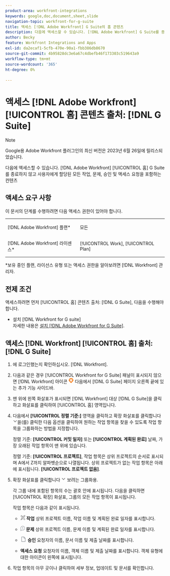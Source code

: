 ```yaml
---
product-area: workfront-integrations
keywords: google,doc,document,sheet,slide
navigation-topic: workfront-for-g-suite
title: 액세스 [!DNL Adobe Workfront] G Suite의 홈 콘텐츠
description: 다음에 액세스할 수 있습니다. [!DNL Adobe Workfront] G Suite를 종료하지 않고 사용자에게 할당된 모든 작업, 문제, 승인 및 액세스 요청을 포함한 홈 콘텐츠
author: Becky
feature: Workfront Integrations and Apps
exl-id: da2ecaf1-5cfb-470e-90a1-fbb386db8670
source-git-commit: 4b95828dc3e6a67c4dbefb46f173303c519643a9
workflow-type: tm+mt
source-wordcount: '365'
ht-degree: 0%

---
```


# 액세스 [!DNL Adobe Workfront] [!UICONTROL 홈] 콘텐츠 출처: [!DNL G Suite]

>[!NOTE]
>
>Google용 Adobe Workfront 플러그인의 최신 버전은 2023년 6월 26일에 릴리스되었습니다.

다음에 액세스할 수 있습니다. [!DNL Adobe Workfront] [!UICONTROL 홈] G Suite를 종료하지 않고 사용자에게 할당된 모든 작업, 문제, 승인 및 액세스 요청을 포함하는 컨텐츠

## 액세스 요구 사항

이 문서의 단계를 수행하려면 다음 액세스 권한이 있어야 합니다.

<table style="table-layout:auto"> 
 <col> 
 <col> 
 <tbody> 
  <tr> 
   <td role="rowheader">[!DNL Adobe Workfront] 플랜*</td> 
   <td> <p>모든</p> </td> 
  </tr> 
  <tr> 
   <td role="rowheader">[!DNL Adobe Workfront] 라이센스*</td> 
   <td> <p>[!UICONTROL Work], [!UICONTROL Plan]</p> </td> 
  </tr> 
 </tbody> 
</table>

&#42;보유 중인 플랜, 라이선스 유형 또는 액세스 권한을 알아보려면 [!DNL Workfront] 관리자.

## 전제 조건

액세스하려면 먼저 [!UICONTROL 홈] 콘텐츠 출처: [!DNL G Suite], 다음을 수행해야 합니다.

* 설치 [!DNL Workfront for G suite]\
   자세한 내용은 [설치 [!DNL Adobe Workfront for G Suite]](../../workfront-integrations-and-apps/workfront-for-g-suite/install-workfront-for-gsuite.md).

## 액세스 [!DNL Workfront] [!UICONTROL 홈] 출처: [!DNL G Suite]

1. 에 로그인했는지 확인하십시오. [!DNL Workfront].
1. 다음과 같은 경우 [!UICONTROL Workfront for G Suite] 패널이 표시되지 않으면 [!DNL Workfront] 아이콘 ![](assets/wf-lion-icon.png) 다음에서 [!DNL G Suite] 페이지 오른쪽 끝에 있는 추가 기능 사이드바.
1. 맨 위에 왼쪽 화살표가 표시되면 [!DNL Workfront] 대상 [!DNL G Suite]을 클릭하고 화살표를 클릭하여 [!UICONTROL 홈] 영역입니다.

1. 다음에서 **[!UICONTROL 정렬 기준:]** 영역을 클릭하고 확장 화살표를 클릭합니다 ![](assets/dropdown-arrow.png)을(를) 클릭한 다음 옵션을 클릭하여 원하는 작업 항목을 찾을 수 있도록 작업 항목을 그룹화하는 방법을 지정합니다.

   정렬 기준: **[!UICONTROL 커밋 일자]** 또는 **[!UICONTROL 계획된 완료]** 날짜, 가장 오래된 작업 항목이 맨 위에 있습니다.

   정렬 기준: **[!UICONTROL 프로젝트]**, 작업 항목은 상위 프로젝트의 순서로 표시되며 A에서 Z까지 알파벳순으로 나열됩니다. 상위 프로젝트가 없는 작업 항목은 아래에 표시됩니다. **[!UICONTROL 프로젝트 없음]**.

1. 확장 화살표를 클릭합니다 ![](assets/dropdown-arrow.png) 보려는 그룹화용.

   각 그룹 내에 포함된 항목의 수는 괄호 안에 표시됩니다. 다음을 클릭하면 [!UICONTROL 확장] 화살표, 그룹의 모든 작업 항목이 표시됩니다.

   작업 항목은 다음과 같이 표시됩니다.

   * ![](assets/task-icon.png) **작업** 상위 프로젝트 이름, 작업 이름 및 계획된 완료 일자를 표시합니다.

   * ![](assets/issue-icon.png) **문제** 상위 프로젝트 이름, 문제 이름 및 계획된 완료 일자를 표시합니다.

   * ![](assets/document-icon.png)  **승인** 요청자의 이름, 문서 이름 및 제출 날짜를 표시합니다.
   * **액세스 요청** 요청자의 이름, 객체 이름 및 제출 날짜를 표시합니다. 객체 유형에 대한 아이콘이 왼쪽에 표시됩니다.

1. 작업 항목의 아무 곳이나 클릭하여 세부 정보, 업데이트 및 문서를 확인합니다.
